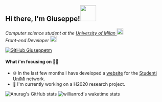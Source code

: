 <h2> Hi there, I'm Giuseppe!<img src="https://c.tenor.com/0hXU-5lcfw8AAAAi/animal-frog.gif" width="50"></h2>
<p><em>
Computer science student at the <a href="https://www.unimi.it/">University of Milan </a><img src="https://media.tenor.com/images/53c12fa1c7796563263bb5e4a34b1dfc/tenor.gif" width="20">
</br>
Front-end Developer <img src="https://media.tenor.com/images/c44774dee940a874932a55b8206e929c/tenor.gif" width="20">
</em></p>

[![GitHub Giuseppetm](https://img.shields.io/github/followers/giuseppetm?label=follow&style=social)](https://github.com/Giuseppetm)
#### What i'm focusing on 👨‍💻
- 🌐 In the last few months I have developed a [website](https://studentiunimi.it/) for the [Studenti UniMi](https://github.com/StudentiUnimi) network.
- 🐢 I'm currently working on a H2020 research project.

![Anurag's GitHub stats](https://github-readme-stats.vercel.app/api?username=giuseppetm&show_icons=true&theme=react)
![willianrod's wakatime stats](https://github-readme-stats.vercel.app/api/wakatime?username=Giuseppetm&theme=react&layout=compact)
<!--![Top Langs](https://github-readme-stats.vercel.app/api/top-langs/?username=giuseppetm&layout=compact&langs_count=10)-->
